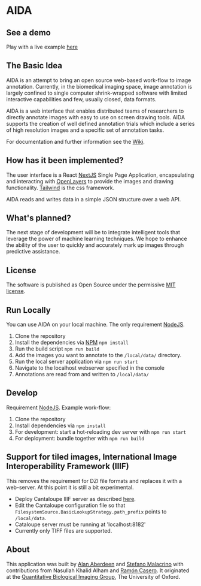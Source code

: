 # AIDA

## See a demo

Play with a live example [here](https://aida-theta.vercel.app/demo)

## The Basic Idea

AIDA is an attempt to bring an open source web-based work-flow to image annotation. Currently, in the biomedical imaging space, image annotation is largely confined to single computer shrink-wrapped software with limited interactive capabilities and few, usually closed, data formats.

AIDA is a web interface that enables distributed teams of researchers to directly annotate images with easy to use on screen drawing tools. AIDA supports the creation of well defined annotation trials which include a series of high resolution images and a specific set of annotation tasks.

For documentation and further information see the [Wiki](https://github.com/alanaberdeen/AIDA/wiki).


## How has it been implemented?

The user interface is a React [NextJS](https://nextjs.org/) Single Page Application, encapsulating and interacting with [OpenLayers](https://openlayers.org/) to provide the images and drawing functionality. [Tailwind](https://tailwindcss.com/) is the css framework.

AIDA reads and writes data in a simple JSON structure over a web API.

## What's planned?

The next stage of development will be to integrate intelligent tools that leverage the power of machine learning techniques. We hope to enhance the ability of the user to quickly and accurately mark up images through predictive assistance.

## License

The software is published as Open Source under the permissive [MIT license](https://github.com/alanaberdeen/AIDA/blob/master/LICENSE).

## Run Locally

You can use AIDA on your local machine. The only requirement [NodeJS](https://nodejs.org/en/).

1. Clone the repository
2. Install the dependencies via [NPM](https://www.npmjs.com/) `npm install`
3. Run the build script `npm run build`
4. Add the images you want to annotate to the `/local/data/` directory.
5. Run the local server application via `npm run start`
6. Navigate to the localhost webserver specified in the console
7. Annotations are read from and written to `/local/data/`

## Develop

Requirement [NodeJS](https://nodejs.org/en/).
Example work-flow:

1. Clone the repository
2. Install dependencies via `npm install`
3. For development: start a hot-reloading dev server with `npm run start`
4. For deployment: bundle together with `npm run build`

## Support for tiled images, International Image Interoperability Framework (IIIF)

This removes the requirement for DZI file formats and replaces it with a web-server. At this point it is still a bit experimental.

- Deploy Cantaloupe IIIF server as described [here](https://cantaloupe-project.github.io/).
- Edit the Cantaloupe configuration file so that `FilesystemSource.BasicLookupStrategy.path_prefix` points to `/local/data`.
- Cataloupe server must be running at 'localhost:8182'
- Currently only TIFF files are supported.

## About

This application was built by [Alan Aberdeen](https://github.com/alanaberdeen) and [Stefano Malacrino](https://github.com/stefano-malacrino) with contributions from Nasullah Khalid Alham and [Ramón Casero](https://github.com/rcasero). It originated at the [Quantitative Biological Imaging Group](http://www.ludwig.ox.ac.uk/jens-rittscher-group-page), The University of Oxford.
